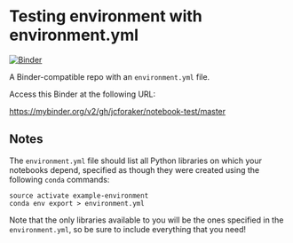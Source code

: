 # Testing environment with environment.yml

[![Binder](http://mybinder.org/badge.svg)](https://github.com/jcforaker/notebook-test)

A Binder-compatible repo with an `environment.yml` file.

Access this Binder at the following URL:

https://mybinder.org/v2/gh/jcforaker/notebook-test/master

## Notes
The `environment.yml` file should list all Python libraries on which your notebooks
depend, specified as though they were created using the following `conda` commands:

```
source activate example-environment
conda env export > environment.yml
```

Note that the only libraries available to you will be the ones specified in
the `environment.yml`, so be sure to include everything that you need!

